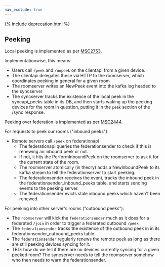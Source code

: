 ```yaml
---
nav_exclude: true
---
```


{% include deprecation.html %}

## Peeking

Local peeking is implemented as per [MSC2753](https://github.com/matrix-org/matrix-doc/pull/2753).

Implementationwise, this means:

* Users call `/peek` and `/unpeek` on the clientapi from a given device.
* The clientapi delegates these via HTTP to the roomserver, which coordinates peeking in general for a given room
* The roomserver writes an NewPeek event into the kafka log headed to the syncserver
* The syncserver tracks the existence of the local peek in the syncapi_peeks table in its DB, and then starts waking up the peeking devices for the room in question, putting it in the `peek` section of the /sync response.

Peeking over federation is implemented as per [MSC2444](https://github.com/matrix-org/matrix-doc/pull/2444).

For requests to peek our rooms ("inbound peeks"):

* Remote servers call `/peek` on federationapi
  * The federationapi queries the federationsender to check if this is renewing an inbound peek or not.
  * If not, it hits the PerformInboundPeek on the roomserver to ask it for the current state of the room.
  * The roomserver atomically (in theory) adds a NewInboundPeek to its kafka stream to tell the federationserver to start peeking.
  * The federationsender receives the event, tracks the inbound peek in the federationsender_inbound_peeks table, and starts sending events to the peeking server.
  * The federationsender evicts stale inbound peeks which haven't been renewed.

For peeking into other server's rooms ("outbound peeks"):

* The `roomserver` will kick the `federationsender` much as it does for a federated `/join` in order to trigger a federated outbound `/peek`
* The `federationsender` tracks the existence of the outbound peek in in its federationsender_outbound_peeks table.
* The `federationsender` regularly renews the remote peek as long as there are still peeking devices syncing for it.
* TBD: how do we tell if there are no devices currently syncing for a given peeked room?  The syncserver needs to tell the roomserver
    somehow who then needs to warn the federationsender.
